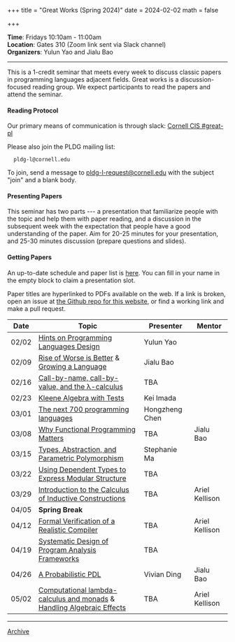 +++
title = "Great Works (Spring 2024)"
date = 2024-02-02
math = false

+++

**Time**: Fridays 10:10am - 11:00am <br/>
**Location**: Gates 310 (Zoom link sent via Slack channel) <br/>
**Organizers**: Yulun Yao and Jialu Bao <br/>

---

This is a 1-credit seminar that meets every week to discuss classic papers in
programming languages adjacent fields.
Great works is a discussion-focused reading group. We expect participants to
read the papers and attend the seminar.

#### Reading Protocol
Our primary means of communication is through slack: [Cornell CIS #great-pl](https://cornellcis.slack.com/archives/CFKJZV78R)

Please also join the PLDG mailing list:

      pldg-l@cornell.edu

To join, send a message to [pldg-l-request@cornell.edu][join-pldg] with the
subject "join" and a blank body.

#### Presenting Papers

This seminar has two parts --- a presentation that familiarize people with the topic and help them with paper reading, and a discussion in the subsequent week with the expectation that people have a good understanding of the paper.
Aim for 20-25 minutes for your presentation, and 25-30 minutes discussion (prepare questions and slides).

#### Getting Papers

An up-to-date schedule and paper list is [here](https://docs.google.com/spreadsheets/d/1PEa8WG9A0Eb3VZzn2eIOOl1Uh07t-vSmUjQsEmeGTgc/edit?usp=sharing). You can fill in your name in the empty block to claim a presentation slot.

Paper titles are hyperlinked to PDFs available on the web. If a link is broken,
open an issue at [the Github repo for this
website](https://github.com/cornell-pl/pl.cs.cornell.edu/issues), or find
a working link and make a pull request.


| Date            | Topic       | Presenter | Mentor    |
|-----------------|-------------|-----------|-----------|
| 02/02 | [Hints on Programming Languages Design](https://www.cs.yale.edu/flint/cs428/doc/HintsPL.pdf) | Yulun Yao |
| 02/09 | [Rise of Worse is Better](http://www.dreamsongs.com/WorseIsBetter.html) & [Growing a Language](https://redirect.cs.umbc.edu/courses/331/resources/papers/gls-grow-lang.pdf) | Jialu Bao |
| 02/16 | [Call-by-name, call-by-value, and the λ-calculus](https://homepages.inf.ed.ac.uk/gdp/publications/cbn_cbv_lambda.pdf) | TBA |
| 02/23 | [Kleene Algebra with Tests](https://www.cs.cornell.edu/~kozen/Papers/kat.pdf) | Kei Imada |
| 03/01 | [The next 700 programming languages](https://www.cs.cmu.edu/~crary/819-f09/Landin66.pdf) | Hongzheng Chen |
| 03/08 | [Why Functional Programming Matters](https://www.cs.kent.ac.uk/people/staff/dat/miranda/whyfp90.pdf) | TBA | Jialu Bao |
| 03/15 | [Types, Abstraction, and Parametric Polymorphism](https://www.cs.cmu.edu/afs/cs/user/crary/www/819-f09/Reynolds83.pdf) | Stephanie Ma |
| 03/22 | [Using Dependent Types to Express Modular Structure](https://www.cs.cmu.edu/~crary/819-f09/MacQueen86.pdf) | TBA
| 03/29 | [Introduction to the Calculus of Inductive Constructions](https://inria.hal.science/hal-01094195/document) | TBA | Ariel Kellison |
| 04/05 | **Spring Break** | |
| 04/12 | [Formal Verification of a Realistic Compiler](https://dl.acm.org/doi/pdf/10.1145/1538788.1538814) | TBA | Ariel Kellison |
| 04/19 | [Systematic Design of Program Analysis Frameworks](https://www.di.ens.fr/~cousot/COUSOTpapers/publications.www/CousotCousot-POPL-79-ACM-p269--282-1979.pdf) | TBA |
| 04/26 | [A Probabilistic PDL](https://www.cs.cornell.edu/~kozen/Papers/PPDL.pdf) | Vivian Ding | Jialu Bao |
| 05/02 | [Computational lambda-calculus and monads](https://www.cs.cmu.edu/~crary/819-f09/Moggi89.pdf) & [Handling Algebraic Effects](https://link.springer.com/chapter/10.1007/978-3-642-00590-9_7) | TBA | Ariel Kellison |

---

[Archive](../)

[join-pldg]: mailto:pldg-l-request@cornell.edu?subject=join
[zoom]: https://cornellcis.slack.com/archives/CFKJZV78R
[passkey]: https://www.library.cornell.edu/services/apps/passkey
